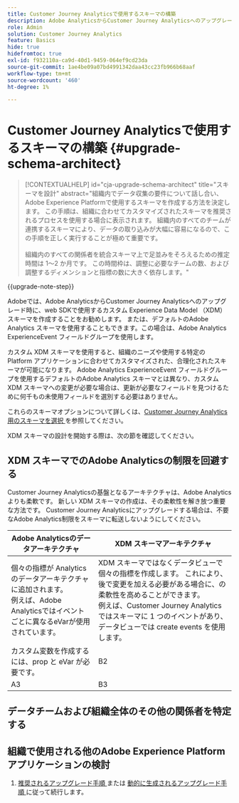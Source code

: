```yaml
---
title: Customer Journey Analyticsで使用するスキーマの構築
description: Adobe AnalyticsからCustomer Journey Analyticsへのアップグレード時に推奨されるパスについて説明します
role: Admin
solution: Customer Journey Analytics
feature: Basics
hide: true
hidefromtoc: true
exl-id: f932110a-ca9d-40d1-9459-064ef9cd23da
source-git-commit: 1ae4be09a07bd4991342daa43cc23fb966b68aaf
workflow-type: tm+mt
source-wordcount: '460'
ht-degree: 1%

---
```


# Customer Journey Analyticsで使用するスキーマの構築 {#upgrade-schema-architect}

<!-- markdownlint-disable MD034 -->

>[!CONTEXTUALHELP]
>id="cja-upgrade-schema-architect"
>title="スキーマを設計"
>abstract="組織内でデータ収集の要件について話し合い、Adobe Experience Platformで使用するスキーマを作成する方法を決定します。 この手順は、組織に合わせてカスタマイズされたスキーマを推奨されるプロセスを使用する場合に表示されます。 組織内のすべてのチームが連携するスキーマにより、データの取り込みが大幅に容易になるので、この手順を正しく実行することが極めて重要です。<br><br> 組織内のすべての関係者を統合スキーマ上で足並みをそろえるための推定時間は 1～2 か月です。 この時間枠は、調整に必要なチームの数、および調整するディメンションと指標の数に大きく依存します。"

<!-- markdownlint-enable MD034 -->

{{upgrade-note-step}}

Adobeでは、Adobe AnalyticsからCustomer Journey Analyticsへのアップグレード時に、web SDKで使用するカスタム Experience Data Model （XDM）スキーマを作成することをお勧めします。 または、デフォルトのAdobe Analytics スキーマを使用することもできます。この場合は、Adobe Analytics ExperienceEvent フィールドグループを使用します。

カスタム XDM スキーマを使用すると、組織のニーズや使用する特定の Platform アプリケーションに合わせてカスタマイズされた、合理化されたスキーマが可能になります。 Adobe Analytics ExperienceEvent フィールドグループを使用するデフォルトのAdobe Analytics スキーマとは異なり、カスタム XDM スキーマへの変更が必要な場合は、更新が必要なフィールドを見つけるために何千もの未使用フィールドを選別する必要はありません。

これらのスキーマオプションについて詳しくは、[Customer Journey Analytics用のスキーマを選択 ](/help/getting-started/cja-upgrade/cja-upgrade-schema-existing.md) を参照してください。

XDM スキーマの設計を開始する際は、次の節を確認してください。

## XDM スキーマでのAdobe Analyticsの制限を回避する

Customer Journey Analyticsの基盤となるアーキテクチャは、Adobe Analyticsよりも柔軟です。 新しい XDM スキーマの作成は、その柔軟性を解き放つ重要な方法です。 Customer Journey Analyticsにアップグレードする場合は、不要なAdobe Analytics制限をスキーマに転送しないようにしてください。

| Adobe Analyticsのデータアーキテクチャ | XDM スキーマアーキテクチャ |
|---------|----------|
| 個々の指標が Analytics のデータアーキテクチャに追加されます。<br/> 例えば、Adobe Analyticsではイベントごとに異なるeVarが使用されています。 | XDM スキーマではなくデータビューで個々の指標を作成します。 これにより、後で変更を加える必要がある場合に、の柔軟性を高めることができます。<br/> 例えば、Customer Journey Analyticsではスキーマに 1 つのイベントがあり、データビューでは create events を使用します。 |
| カスタム変数を作成するには、prop と eVar が必要です。 | B2 |
| A3 | B3 |

## データチームおよび組織全体のその他の関係者を特定する


## 組織で使用される他のAdobe Experience Platform アプリケーションの検討



1. [ 推奨されるアップグレード手順 ](/help/getting-started/cja-upgrade/cja-upgrade-recommendations.md#recommended-upgrade-steps-for-most-organizations) または [ 動的に生成されるアップグレード手順 ](https://gigazelle.github.io/cja-ttv/) に従って続行します。

